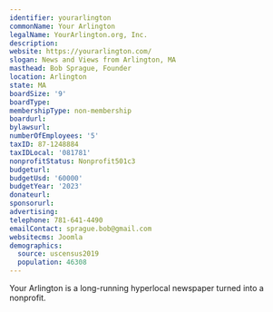 ```yaml
---
identifier: yourarlington
commonName: Your Arlington
legalName: YourArlington.org, Inc.
description:
website: https://yourarlington.com/
slogan: News and Views from Arlington, MA
masthead: Bob Sprague, Founder
location: Arlington
state: MA
boardSize: '9'
boardType:
membershipType: non-membership
boardurl:
bylawsurl:
numberOfEmployees: '5'
taxID: 87-1248884
taxIDLocal: '081781'
nonprofitStatus: Nonprofit501c3
budgeturl:
budgetUsd: '60000'
budgetYear: '2023'
donateurl:
sponsorurl:
advertising:
telephone: 781-641-4490
emailContact: sprague.bob@gmail.com
websitecms: Joomla
demographics:
  source: uscensus2019
  population: 46308
---
```


Your Arlington is a long-running hyperlocal newspaper turned into a nonprofit.
